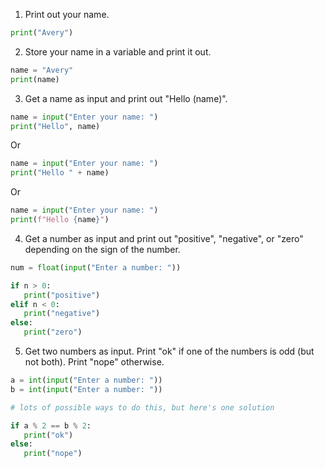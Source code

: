 1. Print out your name.

```py
print("Avery")
```

2. Store your name in a variable and print it out.

```py
name = "Avery"
print(name)
```

3. Get a name as input and print out "Hello (name)".

```py
name = input("Enter your name: ")
print("Hello", name)
```

Or

```py
name = input("Enter your name: ")
print("Hello " + name)
```

Or

```py
name = input("Enter your name: ")
print(f"Hello {name}")
```

4. Get a number as input and print out "positive", "negative", or "zero" depending on the sign of the number.

```py
num = float(input("Enter a number: "))

if n > 0:
   print("positive")
elif n < 0:
   print("negative")
else:
   print("zero")
```

5. Get two numbers as input. Print "ok" if one of the numbers is odd (but not both). Print "nope" otherwise.

```py
a = int(input("Enter a number: "))
b = int(input("Enter a number: "))

# lots of possible ways to do this, but here's one solution

if a % 2 == b % 2:
   print("ok")
else:
   print("nope")
```
